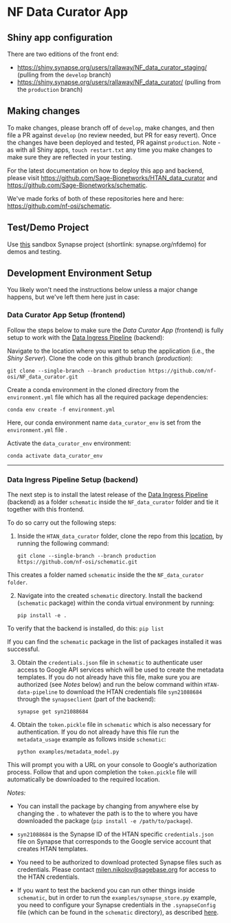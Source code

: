 # NF Data Curator App

## Shiny app configuration

There are two editions of the front end: 

- https://shiny.synapse.org/users/rallaway/NF_data_curator_staging/ (pulling from the `develop` branch)
- https://shiny.synapse.org/users/rallaway/NF_data_curator/ (pulling from the `production` branch)

## Making changes 

To make changes, please branch off of `develop`, make changes, and then file a PR against `develop` (no review needed, but PR for easy revert). Once the changes have been deployed and tested, PR against `production`. Note - as with all Shiny apps, `touch restart.txt` any time you make changes to make sure they are reflected in your testing. 

For the latest documentation on how to deploy this app and backend, please visit https://github.com/Sage-Bionetworks/HTAN_data_curator and  https://github.com/Sage-Bionetworks/schematic.

We've made forks of both of these repositories here and here: https://github.com/nf-osi/schematic.

## Test/Demo Project

Use [this](https://www.synapse.org/#!Synapse:syn22410511/files/) sandbox Synapse project (shortlink: synapse.org/nfdemo) for demos and testing. 

## Development Environment Setup

You likely won't need the instructions below unless a major change happens, but we've left them here just in case: 

### Data Curator App Setup (frontend)
Follow the steps below to make sure the _Data Curator App_ (frontend) is fully setup to work with the [Data Ingress Pipeline](https://github.com/nf-osi/schematic/) (backend):

Navigate to the location where you want to setup the application (i.e., the _Shiny Server_). Clone the code on this github branch (_production_):

    git clone --single-branch --branch production https://github.com/nf-osi/NF_data_curator.git

Create a conda environment in the cloned directory from the `environment.yml` file which has all the required package dependencies:

    conda env create -f environment.yml

Here, our conda environment name `data_curator_env` is set from the `environment.yml` file .

Activate the `data_curator_env` environment:

    conda activate data_curator_env

-------

### Data Ingress Pipeline Setup (backend)

The next step is to install the latest release of the [Data Ingress Pipeline](https://github.com/Sage-Bionetworks/schematic) (backend) as a folder `schematic` inside the `NF_data_curator` folder and tie it together with this frontend. 

To do so carry out the following steps:

1. Inside the `HTAN_data_curator` folder, clone the repo from this [location](https://github.com/Sage-Bionetworks/schematic), by running the following command:

    `git clone --single-branch --branch production https://github.com/nf-osi/schematic.git`

This creates a folder named `schematic` inside the the `NF_data_curator folder`.


2. Navigate into the created `schematic` directory. Install the backend (`schematic` package) within the conda virtual environment by running:

    `pip install -e .`

To verify that the backend is installed, do this: `pip list`

If you can find the `schematic` package in the list of packages installed it was successful.

3. Obtain the `credentials.json` file in `schematic` to authenticate user access to Google API services which will be used to create the metadata templates. If you do not already have this file, make sure you are authorized (see _Notes_ below) and run the below command within `HTAN-data-pipeline` to download the HTAN credentials file `syn21088684` through the `synapseclient` (part of the backend):

    `synapse get syn21088684`

4. Obtain the `token.pickle` file in `schematic` which is also necessary for authentication. If you do not already have this file run the `metadata_usage` example as follows inside `schematic`:

    `python examples/metadata_model.py`

This will prompt you with a URL on your console to Google's authorization process. Follow that and upon completion the `token.pickle` file will automatically be downloaded to the required location.

_Notes:_

- You can install the package by changing from anywhere else by changing the `.` to whatever the path is to the to where you have downloaded the package (`pip install -e /path/to/package`).

- `syn21088684` is the Synapse ID of the HTAN specific `credentials.json` file on Synapse that corresponds to the Google service account that creates HTAN templates.

- You need to be authorized to download protected Synapse files such as credentials. Please contact milen.nikolov@sagebase.org for access to the HTAN credentials.

- If you want to test the backend you can run other things inside `schematic`, but in order to run the `examples/synapse_store.py` example, you need to configure your Synapse credentials in the `.synapseConfig` file (which can be found in the `schematic` directory), as described [here](https://github.com/Sage-Bionetworks/schematic/tree/develop#configure-synapse-credentials).
